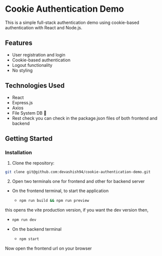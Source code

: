 # Cookie Authentication Demo

This is a simple full-stack authentication demo using cookie-based authentication with React and Node.js.

## Features

- User registration and login
- Cookie-based authentication
- Logout functionality
- No styling

## Technologies Used

- React
- Express.js
- Axios
- File System DB 🙂
- Rest check you can check in the package.json files of both frontend and backend

## Getting Started

### Installation

1. Clone the repository:

```bash
git clone git@github.com:devashish94/cookie-authentication-demo.git
```

2. Open two terminals one for frontend and other for backend server

- On the frontend terminal, to start the application 

  - ```bash
    npm run build && npm run preview 
    ```

this opens the vite production version, if you want the dev version then,

  - ```bash
    npm run dev
    ```

- On the backend terminal
  - ```bash
    npm start
    ```

Now open the frontend url on your browser
